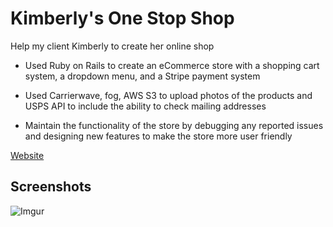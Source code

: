 # Kimberly's One Stop Shop

Help my client Kimberly to create her online shop

* Used Ruby on Rails to create an eCommerce store with a shopping cart system, a dropdown menu, and a Stripe payment system

* Used Carrierwave, fog, AWS S3 to upload photos of the products and USPS API to include the ability to check mailing addresses 

* Maintain the functionality of the store by debugging any reported issues and designing new features to make the store more user friendly

[Website](https://kimberlys-one-stop-shop.herokuapp.com/)

Screenshots
-----------
![Imgur](https://s3.amazonaws.com/poly-screenshots.angel.co/Project/a6/486455/db26f4bbd20f8ce04e4ab2d8b5612b76-original.jpg)